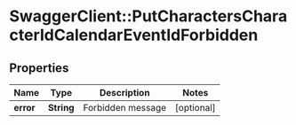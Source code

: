 # SwaggerClient::PutCharactersCharacterIdCalendarEventIdForbidden

## Properties
Name | Type | Description | Notes
------------ | ------------- | ------------- | -------------
**error** | **String** | Forbidden message | [optional] 


